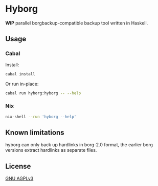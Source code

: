 # Hyborg

**WIP** parallel borgbackup-compatible backup tool written in Haskell.

## Usage

### Cabal

Install:
```sh
cabal install
```

Or run in-place:
```sh
cabal run hyborg:hyborg -- --help
```

### Nix

```sh
nix-shell --run 'hyborg --help'
```

## Known limitations
hyborg can only back up hardlinks in borg-2.0 format, the earlier borg versions extract hardlinks as separate files.

## License

[GNU AGPLv3](LICENSE)
